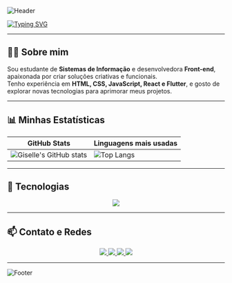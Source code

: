 <!-- Banner -->
![Header](https://capsule-render.vercel.app/api?type=waving&color=90ee90&height=200&section=header&text=Olá,%20eu%20sou%20a%20Giselle!&fontSize=35&fontColor=ffffff&animation=twinkling)

[![Typing SVG](https://readme-typing-svg.herokuapp.com?color=FF7F50&size=30&center=true&vCenter=true&width=800&lines=Estudante+de+Sistemas+de+Informação;Desenvolvedora+Front-end;Apaixonada+por+tecnologia+e+inovação)](https://git.io/typing-svg)

---

## 👩‍💻 Sobre mim
Sou estudante de **Sistemas de Informação** e desenvolvedora **Front-end**, apaixonada por criar soluções criativas e funcionais.  
Tenho experiência em **HTML, CSS, JavaScript, React e Flutter**, e gosto de explorar novas tecnologias para aprimorar meus projetos.

---

## 📊 Minhas Estatísticas
| GitHub Stats | Linguagens mais usadas |
|--------------|------------------------|
| ![Giselle's GitHub stats](https://github-readme-stats.vercel.app/api?username=SEUUSUARIO&show_icons=true&theme=radical) | ![Top Langs](https://github-readme-stats.vercel.app/api/top-langs/?username=SEUUSUARIO&layout=donut&theme=radical) |

---

## 🚀 Tecnologias
<p align="center">
  <img src="https://skillicons.dev/icons?i=html,css,js,react,flutter,nodejs,mongodb,figma,bootstrap,git,github" />
</p>

---

## 📫 Contato e Redes
<p align="center">
  <a href="mailto:seuemail@gmail.com">
    <img src="https://img.shields.io/badge/Email-D14836?style=for-the-badge&logo=gmail&logoColor=white" />
  </a>
  <a href="https://linkedin.com/in/seulinkedin" target="_blank">
    <img src="https://img.shields.io/badge/LinkedIn-0A66C2?style=for-the-badge&logo=linkedin&logoColor=white" />
  </a>
  <a href="https://wa.me/seunumero" target="_blank">
    <img src="https://img.shields.io/badge/WhatsApp-25D366?style=for-the-badge&logo=whatsapp&logoColor=white" />
  </a>
  <a href="https://github.com/SEUUSUARIO" target="_blank">
    <img src="https://img.shields.io/badge/GitHub-171515?style=for-the-badge&logo=github&logoColor=white" />
  </a>
</p>

---

![Footer](https://capsule-render.vercel.app/api?type=waving&color=90ee90&height=150&section=footer)
